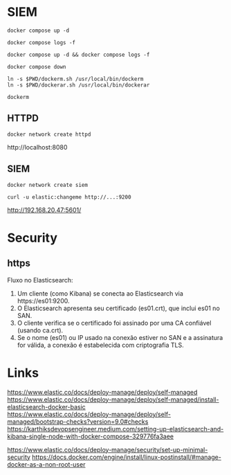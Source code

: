 # SIEM

```
docker compose up -d
```
```
docker compose logs -f
```
```
docker compose up -d && docker compose logs -f
```
```
docker compose down
```
```
ln -s $PWD/dockerm.sh /usr/local/bin/dockerm
ln -s $PWD/dockerar.sh /usr/local/bin/dockerar
```
```
dockerm
```

## HTTPD

```
docker network create httpd 
```

http://localhost:8080


## SIEM

```
docker network create siem 
```
```
curl -u elastic:changeme http://...:9200
```
http://192.168.20.47:5601/

# Security

## https

Fluxo no Elasticsearch:
1. Um cliente (como Kibana) se conecta ao Elasticsearch via https://es01:9200.
2. O Elasticsearch apresenta seu certificado (es01.crt), que inclui es01 no SAN.
3. O cliente verifica se o certificado foi assinado por uma CA confiável (usando ca.crt).
3. Se o nome (es01) ou IP usado na conexão estiver no SAN e a assinatura for válida, a conexão é estabelecida com criptografia TLS.

# Links
https://www.elastic.co/docs/deploy-manage/deploy/self-managed</br>
https://www.elastic.co/docs/deploy-manage/deploy/self-managed/install-elasticsearch-docker-basic</br>
https://www.elastic.co/docs/deploy-manage/deploy/self-managed/bootstrap-checks?version=9.0#checks</br>
https://karthiksdevopsengineer.medium.com/setting-up-elasticsearch-and-kibana-single-node-with-docker-compose-329776fa3aee

https://www.elastic.co/docs/deploy-manage/security/set-up-minimal-security
https://docs.docker.com/engine/install/linux-postinstall/#manage-docker-as-a-non-root-user
